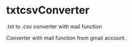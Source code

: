 # txtcsvConverter
.txt to .csv converter with mail function

Converter with mail function from gmail account.
